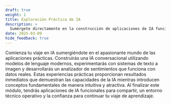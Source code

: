 ```yaml
---
draft: true
weight: 1
title: Exploración Práctica de IA
description: >
  Sumérgete directamente en la construcción de aplicaciones de IA funcionales, experimentando la magia de la inteligencia artificial mientras configuras tu entorno de desarrollo. Crearás tu primer chatbot, experimentarás con generación de imágenes y desarrollarás proyectos prácticos de machine learning, todo sin requerir matemáticas avanzadas ni una vasta experiencia en programación.
date: 2025-03-09
hide_feedback: true
---
```


Comienza tu viaje en IA sumergiéndote en el apasionante mundo de las aplicaciones prácticas. Construirás una IA conversacional utilizando modelos de lenguaje modernos, experimentarás con sistemas de texto a imagen y desarrollarás un analizador de sentimientos que funciona con datos reales. Estas experiencias prácticas proporcionan resultados inmediatos que demuestran las capacidades de la IA mientras introducen conceptos fundamentales de manera intuitiva y atractiva. Al finalizar este módulo, tendrás aplicaciones de IA funcionales para compartir, un entorno técnico operativo y la confianza para continuar tu viaje de aprendizaje.
